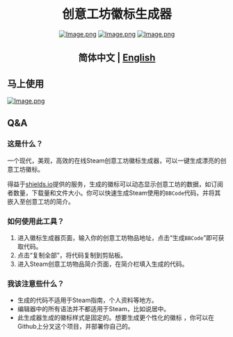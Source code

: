 <p align="center">
    <h1 align="center">创意工坊徽标生成器</h1>
    <div align="center">
    <a href='https://space.bilibili.com/523837807'><img src="https://bilistats.lonelyion.com/followers?uid=523837807&amp;style=for-the-badge" referrerpolicy="no-referrer" alt="Image.png"></a>
    <a href='https://discord.com/channels/806044973795246080'><img src="https://img.shields.io/discord/806044973795246080?style=for-the-badge&amp;logo=discord&amp;logoColor=fff&amp;label=Discord&amp;labelColor=515de9&amp;color=f2f2f2" referrerpolicy="no-referrer" alt="Image.png"></a>
    <a href='https://steamcommunity.com/id/obscurefreeman/'><img src="https://img.shields.io/badge/steam-065b8c?style=for-the-badge&amp;logo=steam" referrerpolicy="no-referrer" alt="Image.png"></a>
    </div>
    <h2 align="center">简体中文 | <a href="README.md">English</a></h2>
</p>


## 马上使用

[![Image.png](https://img.shields.io/badge/创意工坊-徽标生成器-335F4B?style=for-the-badge&logo=sourceengine)](https://obscurefreeman.github.io/workshop-badges-generator/)

## Q&A

### 这是什么？

一个现代，美观，高效的在线Steam创意工坊徽标生成器，可以一键生成漂亮的创意工坊徽标。

得益于[shields.io](https://shields.io/)提供的服务，生成的徽标可以动态显示创意工坊的数据，如订阅者数量，下载量和文件大小。你可以快速生成Steam使用的`BBCode`代码，并将其嵌入至创意工坊的简介。

### 如何使用此工具？

1. 进入徽标生成器页面，输入你的创意工坊物品地址，点击“生成`BBCode`”即可获取代码。
2. 点击“复制全部”，将代码复制到剪贴板。
3. 进入Steam创意工坊物品简介页面，在简介栏填入生成的代码。

### 我该注意些什么？

- 生成的代码不适用于Steam指南，个人资料等地方。
- 编辑器中的所有语法并不都适用于Steam，比如说居中。
- 此生成器生成的徽标样式是固定的。想要生成更个性化的徽标 ，你可以在Github上分叉这个项目，并部署你自己的。